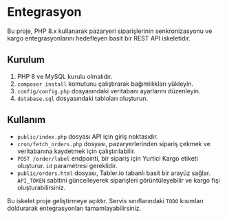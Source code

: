 # Entegrasyon

Bu proje, PHP 8.x kullanarak pazaryeri siparişlerinin senkronizasyonu ve kargo entegrasyonlarını hedefleyen basit bir REST API iskeletidir.

## Kurulum

1. PHP 8 ve MySQL kurulu olmalıdır.
2. `composer install` komutunu çalıştırarak bağımlılıkları yükleyin.
3. `config/config.php` dosyasındaki veritabanı ayarlarını düzenleyin.
4. `database.sql` dosyasındaki tabloları oluşturun.

## Kullanım

- `public/index.php` dosyası API için giriş noktasıdır.
- `cron/fetch_orders.php` dosyası, pazaryerlerinden sipariş çekmek ve veritabanına kaydetmek için çalıştırılabilir.
- `POST /order/label` endpointi, bir sipariş için Yurtici Kargo etiketi oluşturur. `id` parametresi gereklidir.
- `public/orders.html` dosyası, Tabler.io tabanlı basit bir arayüz sağlar. `API_TOKEN` sabitini güncelleyerek siparişleri görüntüleyebilir ve kargo fişi oluşturabilirsiniz.

Bu iskelet proje geliştirmeye açıktır. Servis sınıflarındaki `TODO` kısımları doldurarak entegrasyonları tamamlayabilirsiniz.
